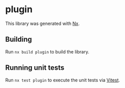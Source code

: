 # plugin

This library was generated with [Nx](https://nx.dev).

## Building

Run `nx build plugin` to build the library.

## Running unit tests

Run `nx test plugin` to execute the unit tests via [Vitest](https://vitest.dev/).
